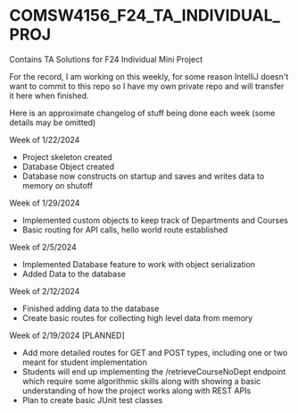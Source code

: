 # COMSW4156_F24_TA_INDIVIDUAL_PROJ
Contains TA Solutions for F24 Individual Mini Project 


For the record, I am working on this weekly, for some reason IntelliJ doesn't want to commit to this repo so I have my own private repo and will transfer it here when finished.

Here is an approximate changelog of stuff being done each week (some details may be omitted)

Week of 1/22/2024
- Project skeleton created
- Database Object created
- Database now constructs on startup and saves and writes data to memory on shutoff

Week of 1/29/2024
- Implemented custom objects to keep track of Departments and Courses
- Basic routing for API calls, hello world route established

Week of 2/5/2024
- Implemented Database feature to work with object serialization
- Added Data to the database

Week of 2/12/2024 
- Finished adding data to the database
- Create basic routes for collecting high level data from memory

Week of 2/19/2024 [PLANNED]
- Add more detailed routes for GET and POST types, including one or two meant for student implementation
- Students will end up implementing the /retrieveCourseNoDept endpoint which require some algorithmic skills along with showing a basic understanding of how the project works along with REST APIs
- Plan to create basic JUnit test classes
